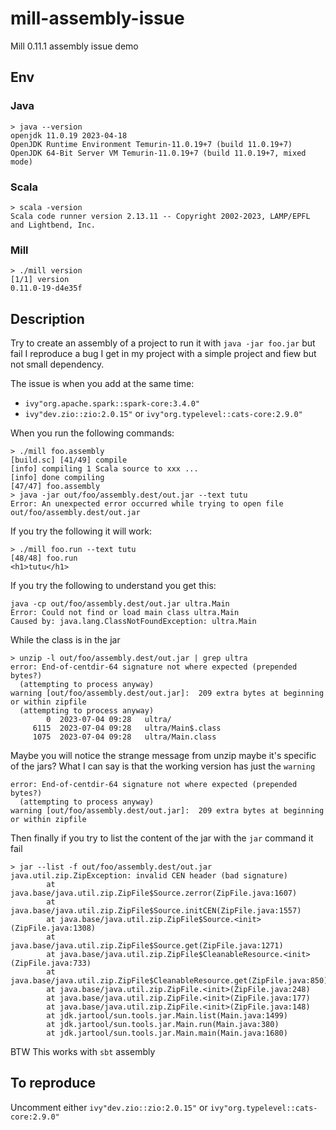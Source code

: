 # mill-assembly-issue
Mill 0.11.1 assembly issue demo

## Env

### Java
```
> java --version                                                                                                                         
openjdk 11.0.19 2023-04-18
OpenJDK Runtime Environment Temurin-11.0.19+7 (build 11.0.19+7)
OpenJDK 64-Bit Server VM Temurin-11.0.19+7 (build 11.0.19+7, mixed mode)

```

### Scala
```
> scala -version
Scala code runner version 2.13.11 -- Copyright 2002-2023, LAMP/EPFL and Lightbend, Inc.

```

### Mill
```
> ./mill version
[1/1] version 
0.11.0-19-d4e35f
```

## Description

Try to create an assembly of a project to run it with `java -jar foo.jar` but fail
I reproduce a bug I get in my project with a simple project and fiew but not small dependency.

The issue is when you add at the same time:
- `ivy"org.apache.spark::spark-core:3.4.0"`
- `ivy"dev.zio::zio:2.0.15"` or `ivy"org.typelevel::cats-core:2.9.0"`

When you run the following commands:
```
> ./mill foo.assembly
[build.sc] [41/49] compile 
[info] compiling 1 Scala source to xxx ...
[info] done compiling
[47/47] foo.assembly 
> java -jar out/foo/assembly.dest/out.jar --text tutu
Error: An unexpected error occurred while trying to open file out/foo/assembly.dest/out.jar
```

If you try the following it will work:
```
> ./mill foo.run --text tutu
[48/48] foo.run 
<h1>tutu</h1>
```

If you try the following to understand you get this:
```
java -cp out/foo/assembly.dest/out.jar ultra.Main
Error: Could not find or load main class ultra.Main
Caused by: java.lang.ClassNotFoundException: ultra.Main
```

While the class is in the jar
```
> unzip -l out/foo/assembly.dest/out.jar | grep ultra
error: End-of-centdir-64 signature not where expected (prepended bytes?)
  (attempting to process anyway)
warning [out/foo/assembly.dest/out.jar]:  209 extra bytes at beginning or within zipfile
  (attempting to process anyway)
        0  2023-07-04 09:28   ultra/
     6115  2023-07-04 09:28   ultra/Main$.class
     1075  2023-07-04 09:28   ultra/Main.class
```

Maybe you will notice the strange message from unzip maybe it's specific of the jars?
What I can say is that the working version has just the `warning`
```
error: End-of-centdir-64 signature not where expected (prepended bytes?)
  (attempting to process anyway)
warning [out/foo/assembly.dest/out.jar]:  209 extra bytes at beginning or within zipfile
```

Then finally if you try to list the content of the jar with the `jar` command it fail
```
> jar --list -f out/foo/assembly.dest/out.jar
java.util.zip.ZipException: invalid CEN header (bad signature)
        at java.base/java.util.zip.ZipFile$Source.zerror(ZipFile.java:1607)
        at java.base/java.util.zip.ZipFile$Source.initCEN(ZipFile.java:1557)
        at java.base/java.util.zip.ZipFile$Source.<init>(ZipFile.java:1308)
        at java.base/java.util.zip.ZipFile$Source.get(ZipFile.java:1271)
        at java.base/java.util.zip.ZipFile$CleanableResource.<init>(ZipFile.java:733)
        at java.base/java.util.zip.ZipFile$CleanableResource.get(ZipFile.java:850)
        at java.base/java.util.zip.ZipFile.<init>(ZipFile.java:248)
        at java.base/java.util.zip.ZipFile.<init>(ZipFile.java:177)
        at java.base/java.util.zip.ZipFile.<init>(ZipFile.java:148)
        at jdk.jartool/sun.tools.jar.Main.list(Main.java:1499)
        at jdk.jartool/sun.tools.jar.Main.run(Main.java:380)
        at jdk.jartool/sun.tools.jar.Main.main(Main.java:1680)
```

BTW This works with `sbt` assembly

## To reproduce

Uncomment either `ivy"dev.zio::zio:2.0.15"` or `ivy"org.typelevel::cats-core:2.9.0"`